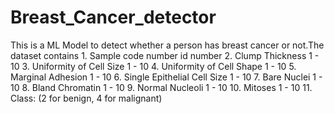 # Breast_Cancer_detector
This is a ML Model to detect whether a person has breast cancer or not.The dataset contains  1. Sample code number            id number    2. Clump Thickness               1 - 10    3. Uniformity of Cell Size       1 - 10    4. Uniformity of Cell Shape      1 - 10    5. Marginal Adhesion             1 - 10    6. Single Epithelial Cell Size   1 - 10    7. Bare Nuclei                   1 - 10    8. Bland Chromatin               1 - 10    9. Normal Nucleoli               1 - 10   10. Mitoses                       1 - 10   11. Class:                        (2 for benign, 4 for malignant)
